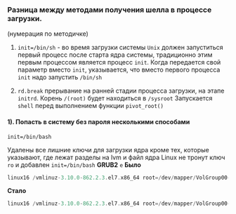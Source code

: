 ### Разница между методами получения шелла в процессе загрузки.

(нумерация по методичке)
1) `init=/bin/sh`  - во время загрузки системы `Unix` должен запуститься первый процесс после старта ядра системы, 
традиционно этим первым процессом является процесс `init`. 
Когда передается свой параметр вместо `init`, указывается, что вместо первого процесса `init` надо запустить `/bin/sh`

2) `rd.break` прерывание на ранней стадии процесса загрузки, на этапе `initrd`. Корень `/(root)` будет находиться в `/sysroot` 
Запускается `shell` перед выполнением функции `pivot_root()`


#### 1). Попасть в систему без пароля несколькими способами
`init=/bin/bash`

Удалены все лишние ключи для загрузки ядра кроме тех, которые указывают, где лежат разделы на lvm и файл ядра Linux
не тронут ключ `ro` и добавлен `init=/bin/bash`
__GRUB2__ `e`
__Было__
```php
linux16 /vmlinuz-3.10.0-862.2.3.el7.x86_64 root=/dev/mapper/VolGroup00-LogVol00 ro no_timer_check console=tty0 console=ttyS0,115200n8 net.ifnames=0 biosdevname=0 elevator=noop crashkernel=auto rd.lvm.lv=VolGroup00/LogVol00 rd.lvm.lv=VolGroup00/LogVol01 rhgb quiet 
```
__Стало__
```php
linux16 /vmlinuz-3.10.0-862.2.3.el7.x86_64 root=/dev/mapper/VolGroup00-LogVol00 ro init=/bin/bash  rd.lvm.lv=VolGroup00/LogVol00 rd.lvm.lv=VolGroup00/LogVol01
```
#
